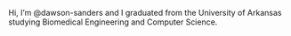 Hi, I’m @dawson-sanders and I graduated from the University of Arkansas studying Biomedical Engineering and Computer Science.

<!---
dawson-sanders/dawson-sanders is a ✨ special ✨ repository because its `README.md` (this file) appears on your GitHub profile.
You can click the Preview link to take a look at your changes.
--->
